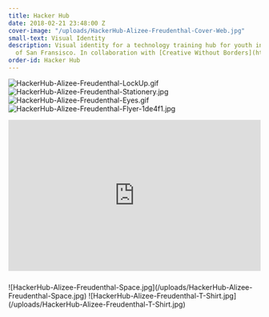 ```yaml
---
title: Hacker Hub
date: 2018-02-21 23:48:00 Z
cover-image: "/uploads/HackerHub-Alizee-Freudenthal-Cover-Web.jpg"
small-text: Visual Identity
description: Visual identity for a technology training hub for youth in the Bay Area
  of San Fransisco. In collaboration with [Creative Without Borders](https://www.creativeswithoutborders.org/).
order-id: Hacker Hub
---
```


![HackerHub-Alizee-Freudenthal-LockUp.gif](/uploads/HackerHub-Alizee-Freudenthal-LockUp.gif)
![HackerHub-Alizee-Freudenthal-Stationery.jpg](/uploads/HackerHub-Alizee-Freudenthal-Stationery.jpg)
![HackerHub-Alizee-Freudenthal-Eyes.gif](/uploads/HackerHub-Alizee-Freudenthal-Eyes.gif)
![HackerHub-Alizee-Freudenthal-Flyer-1de4f1.jpg](/uploads/HackerHub-Alizee-Freudenthal-Flyer-1de4f1.jpg)
<div style="padding:60% 0 0 0;position:relative;margin-bottom:1.5rem;pointer-events:none;overflow: hidden;">
<div style="position:absolute;top:-25px;left:0;width:100%;height:calc(100% + 50px);pointer-events: none;">
<iframe style="position:absolute;top:0;left:0;width:100%;height:100%;pointer-events: none;" src="https://www.youtube.com/embed/dC9xJhjz7eM?rel=0&amp;autoplay=1&amp;loop=1&amp;mute=1&amp; modestbranding=1&amp;controls=0&amp;showinfo=0" frameborder="0" allow="autoplay; encrypted-media" allowfullscreen></iframe></div></div>
![HackerHub-Alizee-Freudenthal-Space.jpg](/uploads/HackerHub-Alizee-Freudenthal-Space.jpg)
![HackerHub-Alizee-Freudenthal-T-Shirt.jpg](/uploads/HackerHub-Alizee-Freudenthal-T-Shirt.jpg)